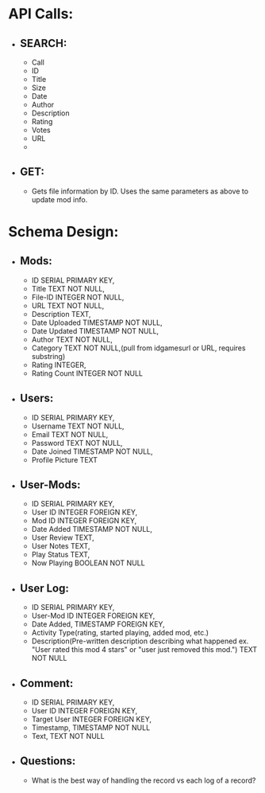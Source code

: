 # API Calls:
-  ## SEARCH:
    -   Call
    -   ID
    -   Title
    -   Size
    -   Date
    -   Author
    -   Description
    -   Rating
    -   Votes
    -   URL
    -   
-   ## GET:
    -   Gets file information by ID.  Uses the same parameters as above to update mod info.

# Schema Design:
-   ## Mods:
    -   ID SERIAL PRIMARY KEY,
    -   Title TEXT NOT NULL,
    -   File-ID INTEGER NOT NULL,
    -   URL TEXT NOT NULL,
    -   Description TEXT,
    -   Date Uploaded TIMESTAMP NOT NULL,
    -   Date Updated TIMESTAMP NOT NULL,
    -   Author TEXT NOT NULL,
    -   Category TEXT NOT NULL,(pull from idgamesurl or URL, requires   substring)
    -   Rating INTEGER,
    -   Rating Count INTEGER NOT NULL
-   ## Users:
    -   ID SERIAL PRIMARY KEY,
    -   Username TEXT NOT NULL,
    -   Email TEXT NOT NULL,
    -   Password TEXT NOT NULL,
    -   Date Joined TIMESTAMP NOT NULL,
    -   Profile Picture TEXT
-   ## User-Mods:
    -   ID SERIAL PRIMARY KEY,
    -   User ID INTEGER FOREIGN KEY,
    -   Mod ID INTEGER FOREIGN KEY,
    -   Date Added TIMESTAMP NOT NULL,
    -   User Review TEXT,
    -   User Notes TEXT,
    -   Play Status TEXT,
    -   Now Playing BOOLEAN NOT NULL
-   ## User Log:
    -   ID SERIAL PRIMARY KEY,
    -   User-Mod ID INTEGER FOREIGN KEY,
    -   Date Added, TIMESTAMP FOREIGN KEY,
    -   Activity Type(rating, started playing, added mod, etc.)
    -   Description(Pre-written description describing what happened
                    ex. "User rated this mod 4 stars" or "user just removed this mod.") TEXT NOT NULL
-   ## Comment:
    -   ID SERIAL PRIMARY KEY,
    -   User ID INTEGER FOREIGN KEY,
    -   Target User INTEGER FOREIGN KEY,
    -   Timestamp, TIMESTAMP NOT NULL
    -   Text, TEXT NOT NULL
-   ## Questions:
    -   What is the best way of handling the record vs each log of a record?